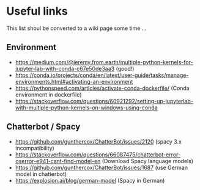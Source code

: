 # Useful links
This list shoul be converted to a wiki page some time ...

## Environment
  * https://medium.com/@jeremy.from.earth/multiple-python-kernels-for-jupyter-lab-with-conda-c67e50de3aa3 (good!)
  * https://conda.io/projects/conda/en/latest/user-guide/tasks/manage-environments.html#activating-an-environment
  * https://pythonspeed.com/articles/activate-conda-dockerfile/ (Conda environment in dockerfile)
  * https://stackoverflow.com/questions/60921292/setting-up-jupyterlab-with-multiple-python-kernels-on-windows-using-conda

## Chatterbot / Spacy
  * https://github.com/gunthercox/ChatterBot/issues/2120 (spacy 3.x incompatibility)
  * https://stackoverflow.com/questions/66087475/chatterbot-error-oserror-e941-cant-find-model-en (Download Spacy language models)
  * https://github.com/gunthercox/ChatterBot/issues/1687 (use German model in chatterbot)
  * https://explosion.ai/blog/german-model (Spacy in German)